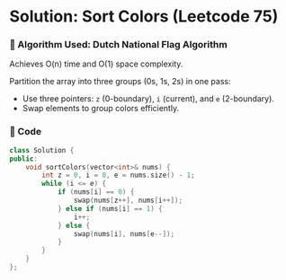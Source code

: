 # Solution: Sort Colors (Leetcode 75)

### 🧠 Algorithm Used: Dutch National Flag Algorithm

Achieves O(n) time and O(1) space complexity.

Partition the array into three groups (0s, 1s, 2s) in one pass:

- Use three pointers: `z` (0-boundary), `i` (current), and `e` (2-boundary).
- Swap elements to group colors efficiently.

### 🧾 Code

```cpp
class Solution {
public:
    void sortColors(vector<int>& nums) {
        int z = 0, i = 0, e = nums.size() - 1;
        while (i <= e) {
            if (nums[i] == 0) {
                swap(nums[z++], nums[i++]);
            } else if (nums[i] == 1) {
                i++;
            } else {
                swap(nums[i], nums[e--]);
            }
        }
    }
};
```
